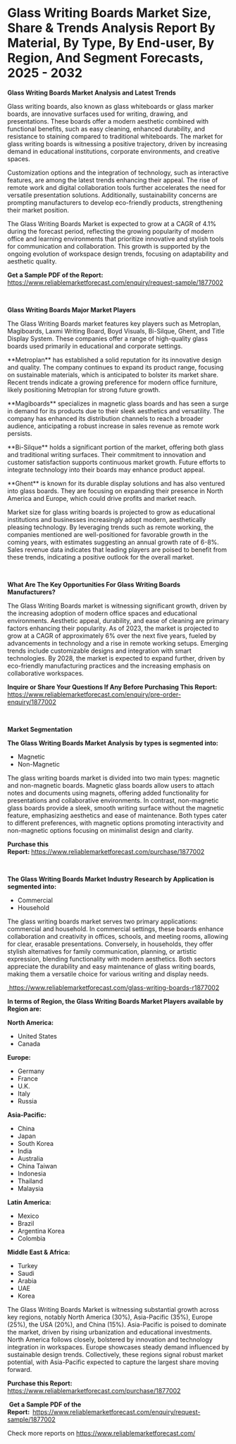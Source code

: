 <p><h1>Glass Writing Boards Market Size, Share & Trends Analysis Report By Material, By Type, By End-user, By Region, And Segment Forecasts, 2025 - 2032</h1></p><p><strong>Glass Writing Boards Market Analysis and Latest Trends</strong></p>
<p><p>Glass writing boards, also known as glass whiteboards or glass marker boards, are innovative surfaces used for writing, drawing, and presentations. These boards offer a modern aesthetic combined with functional benefits, such as easy cleaning, enhanced durability, and resistance to staining compared to traditional whiteboards. The market for glass writing boards is witnessing a positive trajectory, driven by increasing demand in educational institutions, corporate environments, and creative spaces. </p><p>Customization options and the integration of technology, such as interactive features, are among the latest trends enhancing their appeal. The rise of remote work and digital collaboration tools further accelerates the need for versatile presentation solutions. Additionally, sustainability concerns are prompting manufacturers to develop eco-friendly products, strengthening their market position. </p><p>The Glass Writing Boards Market is expected to grow at a CAGR of 4.1% during the forecast period, reflecting the growing popularity of modern office and learning environments that prioritize innovative and stylish tools for communication and collaboration. This growth is supported by the ongoing evolution of workspace design trends, focusing on adaptability and aesthetic quality.</p></p>
<p><strong>Get a Sample PDF of the Report:&nbsp;</strong> <a href="https://www.reliablemarketforecast.com/enquiry/request-sample/1877002?utm_campaign=2272&utm_medium=2&utm_source=Github&utm_content=ia&utm_term=05022025&utm_id=glass-writing-boards">https://www.reliablemarketforecast.com/enquiry/request-sample/1877002</a></p>
<p>&nbsp;</p>
<p><strong>Glass Writing Boards Major Market Players</strong></p>
<p><p>The Glass Writing Boards market features key players such as Metroplan, Magiboards, Laxmi Writing Board, Boyd Visuals, Bi-Silque, Ghent, and Title Display System. These companies offer a range of high-quality glass boards used primarily in educational and corporate settings.</p><p>**Metroplan** has established a solid reputation for its innovative design and quality. The company continues to expand its product range, focusing on sustainable materials, which is anticipated to bolster its market share. Recent trends indicate a growing preference for modern office furniture, likely positioning Metroplan for strong future growth.</p><p>**Magiboards** specializes in magnetic glass boards and has seen a surge in demand for its products due to their sleek aesthetics and versatility. The company has enhanced its distribution channels to reach a broader audience, anticipating a robust increase in sales revenue as remote work persists.</p><p>**Bi-Silque** holds a significant portion of the market, offering both glass and traditional writing surfaces. Their commitment to innovation and customer satisfaction supports continuous market growth. Future efforts to integrate technology into their boards may enhance product appeal.</p><p>**Ghent** is known for its durable display solutions and has also ventured into glass boards. They are focusing on expanding their presence in North America and Europe, which could drive profits and market reach.</p><p>Market size for glass writing boards is projected to grow as educational institutions and businesses increasingly adopt modern, aesthetically pleasing technology. By leveraging trends such as remote working, the companies mentioned are well-positioned for favorable growth in the coming years, with estimates suggesting an annual growth rate of 6-8%. Sales revenue data indicates that leading players are poised to benefit from these trends, indicating a positive outlook for the overall market.</p></p>
<p>&nbsp;</p>
<p><strong>What Are The Key Opportunities For Glass Writing Boards Manufacturers?</strong></p>
<p><p>The Glass Writing Boards market is witnessing significant growth, driven by the increasing adoption of modern office spaces and educational environments. Aesthetic appeal, durability, and ease of cleaning are primary factors enhancing their popularity. As of 2023, the market is projected to grow at a CAGR of approximately 6% over the next five years, fueled by advancements in technology and a rise in remote working setups. Emerging trends include customizable designs and integration with smart technologies. By 2028, the market is expected to expand further, driven by eco-friendly manufacturing practices and the increasing emphasis on collaborative workspaces.</p></p>
<p><strong>Inquire or Share Your Questions If Any Before Purchasing This Report:</strong> <a href="https://www.reliablemarketforecast.com/enquiry/pre-order-enquiry/1877002?utm_campaign=2272&utm_medium=2&utm_source=Github&utm_content=ia&utm_term=05022025&utm_id=glass-writing-boards">https://www.reliablemarketforecast.com/enquiry/pre-order-enquiry/1877002</a></p>
<p>&nbsp;</p>
<p><strong>Market Segmentation</strong></p>
<p><strong>The Glass Writing Boards Market Analysis by types is segmented into:</strong></p>
<p><ul><li>Magnetic</li><li>Non-Magnetic</li></ul></p>
<p><p>The glass writing boards market is divided into two main types: magnetic and non-magnetic boards. Magnetic glass boards allow users to attach notes and documents using magnets, offering added functionality for presentations and collaborative environments. In contrast, non-magnetic glass boards provide a sleek, smooth writing surface without the magnetic feature, emphasizing aesthetics and ease of maintenance. Both types cater to different preferences, with magnetic options promoting interactivity and non-magnetic options focusing on minimalist design and clarity.</p></p>
<p><strong>Purchase this Report:&nbsp;</strong><a href="https://www.reliablemarketforecast.com/purchase/1877002?utm_campaign=2272&utm_medium=2&utm_source=Github&utm_content=ia&utm_term=05022025&utm_id=glass-writing-boards">https://www.reliablemarketforecast.com/purchase/1877002</a></p>
<p>&nbsp;</p>
<p><strong>The Glass Writing Boards Market Industry Research by Application is segmented into:</strong></p>
<p><ul><li>Commercial</li><li>Household</li></ul></p>
<p><p>The glass writing boards market serves two primary applications: commercial and household. In commercial settings, these boards enhance collaboration and creativity in offices, schools, and meeting rooms, allowing for clear, erasable presentations. Conversely, in households, they offer stylish alternatives for family communication, planning, or artistic expression, blending functionality with modern aesthetics. Both sectors appreciate the durability and easy maintenance of glass writing boards, making them a versatile choice for various writing and display needs.</p></p>
<p><a href="https://www.reliablemarketforecast.com/glass-writing-boards-r1877002?utm_campaign=2272&utm_medium=2&utm_source=Github&utm_content=ia&utm_term=05022025&utm_id=glass-writing-boards">&nbsp;https://www.reliablemarketforecast.com/glass-writing-boards-r1877002</a></p>
<p><strong>In terms of Region, the Glass Writing Boards Market Players available by Region are:</strong></p>
<p>
    <p> <strong> North America: </strong>
        <ul>
            <li>United States</li>
            <li>Canada</li>
        </ul>
        </p> 
    <p> <strong> Europe: </strong>
        <ul>
            <li>Germany</li>
            <li>France</li>
            <li>U.K.</li>
            <li>Italy</li>
            <li>Russia</li>
        </ul>
        </p> 
    <p> <strong> Asia-Pacific: </strong>
        <ul>
            <li>China</li>
            <li>Japan</li>
            <li>South Korea</li>
            <li>India</li>
            <li>Australia</li>
            <li>China Taiwan</li>
            <li>Indonesia</li>
            <li>Thailand</li>
            <li>Malaysia</li>
        </ul>
        </p> 
    <p> <strong> Latin America: </strong>
        <ul>
            <li>Mexico</li>
            <li>Brazil</li>
            <li>Argentina Korea</li>
            <li>Colombia</li>
        </ul>
        </p> 
    <p> <strong> Middle East & Africa: </strong>
        <ul>
            <li>Turkey</li>
            <li>Saudi</li>
            <li>Arabia</li>
            <li>UAE</li>
            <li>Korea</li>
        </ul>
    </p>
    </p>
<p><p>The Glass Writing Boards Market is witnessing substantial growth across key regions, notably North America (30%), Asia-Pacific (35%), Europe (25%), the USA (20%), and China (15%). Asia-Pacific is poised to dominate the market, driven by rising urbanization and educational investments. North America follows closely, bolstered by innovation and technology integration in workspaces. Europe showcases steady demand influenced by sustainable design trends. Collectively, these regions signal robust market potential, with Asia-Pacific expected to capture the largest share moving forward.</p></p>
<p><strong>Purchase this Report: </strong><a href="https://www.reliablemarketforecast.com/purchase/1877002?utm_campaign=2272&utm_medium=2&utm_source=Github&utm_content=ia&utm_term=05022025&utm_id=glass-writing-boards">https://www.reliablemarketforecast.com/purchase/1877002</a></p>
<p>&nbsp;<strong>Get a Sample PDF of the Report:&nbsp;&nbsp;</strong><a href="https://www.reliablemarketforecast.com/enquiry/request-sample/1877002?utm_campaign=2272&utm_medium=2&utm_source=Github&utm_content=ia&utm_term=05022025&utm_id=glass-writing-boards">https://www.reliablemarketforecast.com/enquiry/request-sample/1877002</a></p>
<p><strong></strong></p>
<p>Check more reports on <a href="https://www.reliablemarketforecast.com/?utm_campaign=2272&utm_medium=2&utm_source=Github&utm_content=ia&utm_term=05022025&utm_id=glass-writing-boards">https://www.reliablemarketforecast.com/</a></p>